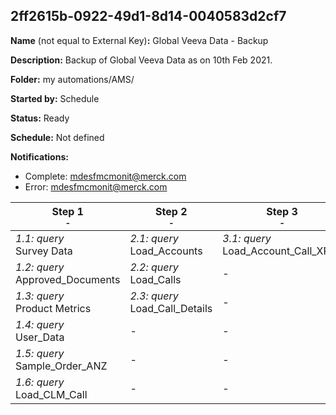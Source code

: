 ## 2ff2615b-0922-49d1-8d14-0040583d2cf7

**Name** (not equal to External Key)**:** Global Veeva Data - Backup

**Description:** Backup of Global Veeva Data as on 10th Feb 2021.

**Folder:** my automations/AMS/

**Started by:** Schedule

**Status:** Ready

**Schedule:** Not defined

**Notifications:**

* Complete: mdesfmcmonit@merck.com
* Error: mdesfmcmonit@merck.com

| Step 1<br>_<small>-</small>_ | Step 2<br>_<small>-</small>_ | Step 3<br>_<small>-</small>_ | Step 4<br>_<small>-</small>_ | Step 5<br>_<small>-</small>_ |
| --- | --- | --- | --- | --- |
| _1.1: query_<br>Survey Data | _2.1: query_<br>Load_Accounts | _3.1: query_<br>Load_Account_Call_XREF | _4.1: query_<br>Load_Account_Call_CallDetail_XREF | _5.1: query_<br>Load_Call_Final |
| _1.2: query_<br>Approved_Documents | _2.2: query_<br>Load_Calls | - | - | - |
| _1.3: query_<br>Product Metrics | _2.3: query_<br>Load_Call_Details | - | - | - |
| _1.4: query_<br>User_Data | - | - | - | - |
| _1.5: query_<br>Sample_Order_ANZ | - | - | - | - |
| _1.6: query_<br>Load_CLM_Call | - | - | - | - |
